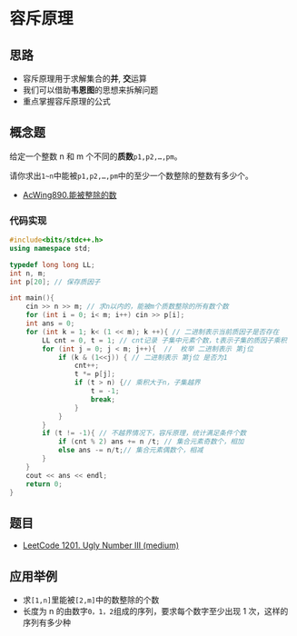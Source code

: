 # 容斥原理

## 思路

- 容斥原理用于求解集合的**并**, **交**运算
- 我们可以借助**韦恩图**的思想来拆解问题
- 重点掌握容斥原理的公式

## 概念题

给定一个整数 n 和 m 个不同的**质数**`p1,p2,…,pm`。

请你求出`1~n`中能被`p1,p2,…,pm`中的至少一个数整除的整数有多少个。

- [AcWing890.能被整除的数](https://www.acwing.com/problem/content/892/)

### 代码实现

```cpp
#include<bits/stdc++.h>
using namespace std;

typedef long long LL;
int n, m;
int p[20]; // 保存质因子

int main(){
    cin >> n >> m; // 求n以内的，能被m个质数整除的所有数个数
    for (int i = 0; i< m; i++) cin >> p[i];
    int ans = 0;
    for (int k = 1; k< (1 << m); k ++){ // 二进制表示当前质因子是否存在
        LL cnt = 0, t = 1; // cnt记录 子集中元素个数，t表示子集的质因子乘积
        for (int j = 0; j < m; j++){  //  枚举 二进制表示 第j位
            if (k & (1<<j)) { // 二进制表示 第j位 是否为1
                cnt++;
                t *= p[j];
                if (t > n) {// 乘积大于n，子集越界
                    t = -1;
                    break;
                }
            }
        }
        if (t != -1){ // 不越界情况下，容斥原理，统计满足条件个数
            if (cnt % 2) ans += n /t; // 集合元素奇数个，相加
            else ans -= n/t;// 集合元素偶数个，相减
        }
    }
    cout << ans << endl;
    return 0;
}
```

## 题目

- [LeetCode 1201. Ugly Number III (medium)](https://github.com/muyids/leetcode/blob/master/algorithms/1201-1300/1201.ugly-number-iii.md)

## 应用举例

- 求`[1,n]`里能被`[2,m]`中的数整除的个数
- 长度为 n 的由数字`0，1，2`组成的序列，要求每个数字至少出现 1 次，这样的序列有多少种
